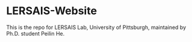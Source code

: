 # LERSAIS-Website
This is the repo for LERSAIS Lab, University of Pittsburgh, maintained by Ph.D. student Peilin He.
